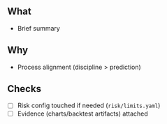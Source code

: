 ## What
- Brief summary

## Why
- Process alignment (discipline > prediction)

## Checks
- [ ] Risk config touched if needed (`risk/limits.yaml`)
- [ ] Evidence (charts/backtest artifacts) attached
